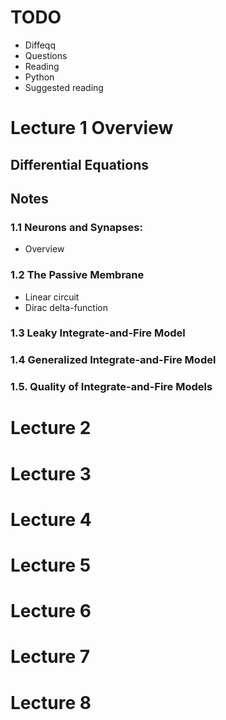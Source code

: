 # TODO
* Diffeqq
* Questions
* Reading
* Python
* Suggested reading
# Lecture 1 Overview
## Differential Equations
## Notes
### 1.1 Neurons and Synapses:
* Overview
### 1.2 The Passive Membrane
* Linear circuit
* Dirac delta-function
### 1.3 Leaky Integrate-and-Fire Model
### 1.4 Generalized Integrate-and-Fire Model
### 1.5. Quality of Integrate-and-Fire Models

# Lecture 2
# Lecture 3
# Lecture 4
# Lecture 5
# Lecture 6
# Lecture 7
# Lecture 8
